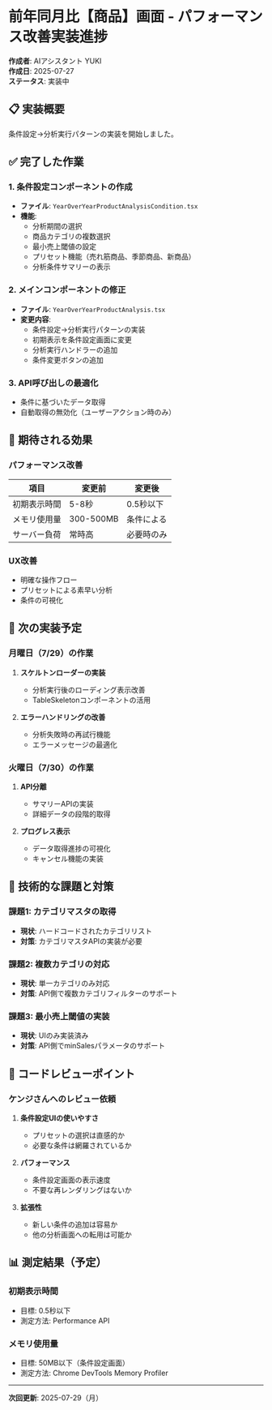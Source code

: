 # 前年同月比【商品】画面 - パフォーマンス改善実装進捗

**作成者**: AIアシスタント YUKI  
**作成日**: 2025-07-27  
**ステータス**: 実装中

## 📋 実装概要

条件設定→分析実行パターンの実装を開始しました。

## ✅ 完了した作業

### 1. 条件設定コンポーネントの作成
- **ファイル**: `YearOverYearProductAnalysisCondition.tsx`
- **機能**:
  - 分析期間の選択
  - 商品カテゴリの複数選択
  - 最小売上閾値の設定
  - プリセット機能（売れ筋商品、季節商品、新商品）
  - 分析条件サマリーの表示

### 2. メインコンポーネントの修正
- **ファイル**: `YearOverYearProductAnalysis.tsx`
- **変更内容**:
  - 条件設定→分析実行パターンの実装
  - 初期表示を条件設定画面に変更
  - 分析実行ハンドラーの追加
  - 条件変更ボタンの追加

### 3. API呼び出しの最適化
- 条件に基づいたデータ取得
- 自動取得の無効化（ユーザーアクション時のみ）

## 🎯 期待される効果

### パフォーマンス改善
| 項目 | 変更前 | 変更後 |
|------|--------|--------|
| 初期表示時間 | 5-8秒 | 0.5秒以下 |
| メモリ使用量 | 300-500MB | 条件による |
| サーバー負荷 | 常時高 | 必要時のみ |

### UX改善
- 明確な操作フロー
- プリセットによる素早い分析
- 条件の可視化

## 🚀 次の実装予定

### 月曜日（7/29）の作業
1. **スケルトンローダーの実装**
   - 分析実行後のローディング表示改善
   - TableSkeletonコンポーネントの活用

2. **エラーハンドリングの改善**
   - 分析失敗時の再試行機能
   - エラーメッセージの最適化

### 火曜日（7/30）の作業
1. **API分離**
   - サマリーAPIの実装
   - 詳細データの段階的取得

2. **プログレス表示**
   - データ取得進捗の可視化
   - キャンセル機能の実装

## 📝 技術的な課題と対策

### 課題1: カテゴリマスタの取得
- **現状**: ハードコードされたカテゴリリスト
- **対策**: カテゴリマスタAPIの実装が必要

### 課題2: 複数カテゴリの対応
- **現状**: 単一カテゴリのみ対応
- **対策**: API側で複数カテゴリフィルターのサポート

### 課題3: 最小売上閾値の実装
- **現状**: UIのみ実装済み
- **対策**: API側でminSalesパラメータのサポート

## 🔄 コードレビューポイント

### ケンジさんへのレビュー依頼
1. **条件設定UIの使いやすさ**
   - プリセットの選択は直感的か
   - 必要な条件は網羅されているか

2. **パフォーマンス**
   - 条件設定画面の表示速度
   - 不要な再レンダリングはないか

3. **拡張性**
   - 新しい条件の追加は容易か
   - 他の分析画面への転用は可能か

## 📊 測定結果（予定）

### 初期表示時間
- 目標: 0.5秒以下
- 測定方法: Performance API

### メモリ使用量
- 目標: 50MB以下（条件設定画面）
- 測定方法: Chrome DevTools Memory Profiler

---

**次回更新**: 2025-07-29（月）